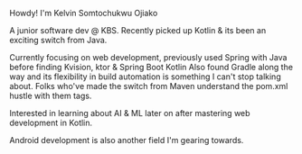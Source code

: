 Howdy! I'm Kelvin Somtochukwu Ojiako

A junior software dev @ KBS. Recently picked up Kotlin & its been an exciting switch from Java.

Currently focusing on web development, previously used Spring with Java before finding Kvision, ktor & Spring Boot Kotlin
Also found Gradle along the way and its flexibility in build automation is something I can't stop talking about. Folks who've made the switch from Maven understand the pom.xml hustle with them tags. 


Interested in learning about AI & ML later on after mastering web development in Kotlin.

Android development is also another field I'm gearing towards.
<!---
KelvinOjiako/KelvinOjiako is a ✨ special ✨ repository because its `README.md` (this file) appears on your GitHub profile.
You can click the Preview link to take a look at your changes.
--->
